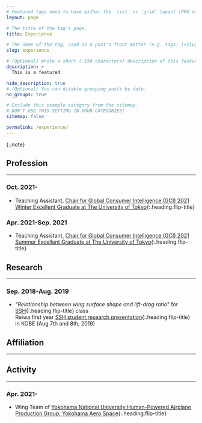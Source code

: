 ```yaml
---
# Featured tags need to have either the `list` or `grid` layout (PRO only).
layout: page

# The title of the tag's page.
title: Experience

# The name of the tag, used in a post's front matter (e.g. tags: [<slug>]).
slug: experience

# (Optional) Write a short (~150 characters) description of this featured tag.
description: >
  This is a featured 

hide_description: true
# (Optional) You can disable grouping posts by date.
no_groups: true

# Exclude this example category from the sitemap.
# DON'T USE THIS SETTING IN YOUR CATEGORIES!
sitemap: false

permalink: /experience/
---
```


{:.note}

## Profession
----------------------------------------------------------------
### Oct. 2021-
* Teaching Assistant, [Chair for Global Consumer Intelligence (GCI) 2021 Winter Excellent Graduate at The University of Tokyo]{:.heading.flip-title}

### Apr. 2021-Sep. 2021
* Teaching Assistant, [Chair for Global Consumer Intelligence (GCI) 2021 Summer Excellent Graduate at The University of Tokyo]{:.heading.flip-title}

## Research
----------------------------------------------------------------
### Sep. 2018-Aug. 2019
* *"Relationship between wing surface shape and lift-drag ratio*" for [SSH]{:.heading.flip-title} class  
  Reiwa first year [SSH student research presentation]{:.heading.flip-title} in KOBE (Aug 7th and 8th, 2019)
  
## Affiliation
----------------------------------------------------------------  
  
## Activity
----------------------------------------------------------------
### Apr. 2021-
* Wing Team of [Yokohama National University Human-Powered Airplane Production Group, Yokohama Aero Space]{:.heading.flip-title}
  
 
[Chair for Global Consumer Intelligence (GCI) 2021 Winter Excellent Graduate at The University of Tokyo]: https://weblab.t.u-tokyo.ac.jp/past_lecturers/
  
[Chair for Global Consumer Intelligence (GCI) 2021 Summer Excellent Graduate at The University of Tokyo]: https://weblab.t.u-tokyo.ac.jp/past_lecturers/
  
[SSH]: https://www.jst.go.jp/cpse/ssh/index.html
  
[SSH student research presentation]: https://www.jst.go.jp/cpse/ssh/ssh/public/sshevent.html 
 
[Yokohama National University Human-Powered Airplane Production Group, Yokohama Aero Space]: http://www.yokohama-aerospace.com
